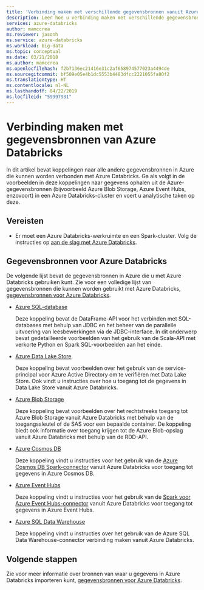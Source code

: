 ```yaml
---
title: 'Verbinding maken met verschillende gegevensbronnen vanuit Azure Databricks '
description: Leer hoe u verbinding maken met verschillende gegevensbronnen vanuit Azure Databricks.
services: azure-databricks
author: mamccrea
ms.reviewer: jasonh
ms.service: azure-databricks
ms.workload: big-data
ms.topic: conceptual
ms.date: 03/21/2018
ms.author: mamccrea
ms.openlocfilehash: f2b7136ec21416e31c2af658974577023a4494de
ms.sourcegitcommit: bf509e05e4b1dc5553b4483dfcc2221055fa80f2
ms.translationtype: HT
ms.contentlocale: nl-NL
ms.lasthandoff: 04/22/2019
ms.locfileid: "59997931"
---
```

# <a name="connect-to-data-sources-from-azure-databricks"></a>Verbinding maken met gegevensbronnen van Azure Databricks

In dit artikel bevat koppelingen naar alle andere gegevensbronnen in Azure die kunnen worden verbonden met Azure Databricks. Ga als volgt in de voorbeelden in deze koppelingen naar gegevens ophalen uit de Azure-gegevensbronnen (bijvoorbeeld Azure Blob Storage, Azure Event Hubs, enzovoort) in een Azure Databricks-cluster en voert u analytische taken op deze. 

## <a name="prerequisites"></a>Vereisten

* Er moet een Azure Databricks-werkruimte en een Spark-cluster. Volg de instructies op [aan de slag met Azure Databricks](quickstart-create-databricks-workspace-portal.md).

## <a name="data-sources-for-azure-databricks"></a>Gegevensbronnen voor Azure Databricks

De volgende lijst bevat de gegevensbronnen in Azure die u met Azure Databricks gebruiken kunt. Zie voor een volledige lijst van gegevensbronnen die kunnen worden gebruikt met Azure Databricks, [gegevensbronnen voor Azure Databricks](https://docs.azuredatabricks.net/spark/latest/data-sources/index.html).

- [Azure SQL-database](https://docs.azuredatabricks.net/spark/latest/data-sources/sql-databases.html)

    Deze koppeling bevat de DataFrame-API voor het verbinden met SQL-databases met behulp van JDBC en het beheer van de parallelle uitvoering van leesbewerkingen via de JDBC-interface. In dit onderwerp bevat gedetailleerde voorbeelden van het gebruik van de Scala-API met verkorte Python en Spark SQL-voorbeelden aan het einde.
- [Azure Data Lake Store](https://docs.azuredatabricks.net/spark/latest/data-sources/azure/azure-datalake-gen2.html)

    Deze koppeling bevat voorbeelden over het gebruik van de service-principal voor Azure Active Directory om te verifiëren met Data Lake Store. Ook vindt u instructies over hoe u toegang tot de gegevens in Data Lake Store vanuit Azure Databricks.

- [Azure Blob Storage](https://docs.azuredatabricks.net/spark/latest/data-sources/azure/azure-storage.html)

    Deze koppeling bevat voorbeelden over het rechtstreeks toegang tot Azure Blob Storage vanuit Azure Databricks met behulp van de toegangssleutel of de SAS voor een bepaalde container. De koppeling biedt ook informatie over toegang krijgen tot de Azure Blob-opslag vanuit Azure Databricks met behulp van de RDD-API.

- [Azure Cosmos DB](https://docs.azuredatabricks.net/spark/latest/data-sources/azure/cosmosdb-connector.html)

    Deze koppeling vindt u instructies voor het gebruik van de [Azure Cosmos DB Spark-connector](https://github.com/Azure/azure-cosmosdb-spark) vanuit Azure Databricks voor toegang tot gegevens in Azure Cosmos DB.

- [Azure Event Hubs](https://docs.azuredatabricks.net/spark/latest/data-sources/azure/eventhubs-connector.html)

    Deze koppeling vindt u instructies voor het gebruik van de [Spark voor Azure Event Hubs-connector](https://github.com/Azure/azure-event-hubs-spark) vanuit Azure Databricks voor toegang tot gegevens in Azure Event Hubs.

- [Azure SQL Data Warehouse](https://docs.azuredatabricks.net/spark/latest/data-sources/azure/sql-data-warehouse.html)

    Deze koppeling vindt u instructies over het gebruik van de Azure SQL Data Warehouse-connector verbinding maken vanuit Azure Databricks.
    

## <a name="next-steps"></a>Volgende stappen

Zie voor meer informatie over bronnen van waar u gegevens in Azure Databricks importeren kunt, [gegevensbronnen voor Azure Databricks](https://docs.azuredatabricks.net/spark/latest/data-sources/index.html#).



